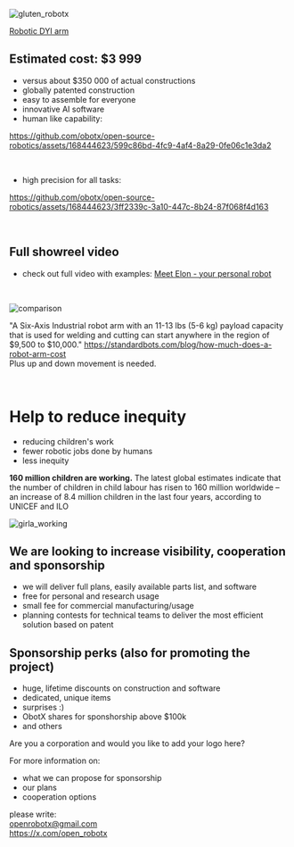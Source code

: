 ![gluten_robotx](https://github.com/obotx/open-source-robotics/assets/168444623/459bbd07-60bb-4f64-9e7e-851b94eba2c6)

[Robotic DYI arm](https://github.com/obotx/diy-robot-arm)

## Estimated cost: $3 999
- versus about $350 000 of actual constructions
- globally patented construction
- easy to assemble for everyone
- innovative AI software
- human like capability:

https://github.com/obotx/open-source-robotics/assets/168444623/599c86bd-4fc9-4af4-8a29-0fe06c1e3da2


</br>

- high precision for all tasks:

https://github.com/obotx/open-source-robotics/assets/168444623/3ff2339c-3a10-447c-8b24-87f068f4d163


</br>

## Full showreel video

- check out full video with examples:
[Meet Elon - your personal robot](https://youtu.be/cr1q8plvLYg?si=vdiGiE9ikF4Jr6Cg)

</br>

![comparison](https://github.com/obotx/open-source-robotics/assets/168444623/17c5eddd-0c68-4fce-ade2-c18132797d5d)


"A Six-Axis Industrial robot arm with an 11-13 lbs (5-6 kg) payload capacity that is used for welding and cutting can start anywhere in the region of $9,500 to $10,000."
https://standardbots.com/blog/how-much-does-a-robot-arm-cost
</br>Plus up and down movement is needed.

</br>

# Help to reduce inequity

- reducing children's work
- fewer robotic jobs done by humans
- less inequity

**160 million children are working.** 
The latest global estimates indicate that the number of children in child labour has risen to 160 million worldwide – an increase of 8.4 million children in the last four years, according to UNICEF and ILO

![girla_working](https://github.com/obotx/open-source-robotics/assets/168444623/be746a09-8798-42ab-a7c6-2ea2503d6184)


## We are looking to increase visibility, cooperation and sponsorship
- we will deliver full plans, easily available parts list, and software
- free for personal and research usage
- small fee for commercial manufacturing/usage
- planning contests for technical teams to deliver the most efficient solution based on patent

## Sponsorship perks (also for promoting the project)
- huge, lifetime discounts on construction and software
- dedicated, unique items
- surprises :)
- ObotX shares for sponshorship above $100k
- and others

Are you a corporation and would you like to add your logo here? 

For more information on:
- what we can propose for sponsorship
- our plans
- cooperation options
 
please write: <br> openrobotx@gmail.com </br> https://x.com/open_robotx


